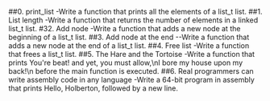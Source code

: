 ##0. print_list
-Write a function that prints all the elements of a list_t list.
##1. List length
-Write a function that returns the number of elements in a linked list_t list.
#32. Add node
-Write a function that adds a new node at the beginning of a list_t list.
##3. Add node at the end
--Write a function that adds a new node at the end of a list_t list.
##4. Free list
-Write a function that frees a list_t list.
##5. The Hare and the Tortoise
-Write a function that prints You're beat! and yet, you must allow,\nI bore my house upon my back!\n before the main function is executed.
##6. Real programmers can write assembly code in any language
-Write a 64-bit program in assembly that prints Hello, Holberton, followed by a new line.

